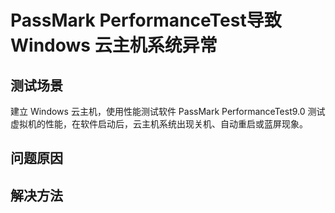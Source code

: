 # PassMark PerformanceTest导致 Windows 云主机系统异常
## 测试场景
建立 Windows 云主机，使用性能测试软件 PassMark PerformanceTest9.0 测试虚拟机的性能，在软件启动后，云主机系统出现关机、自动重启或蓝屏现象。
## 问题原因

## 解决方法